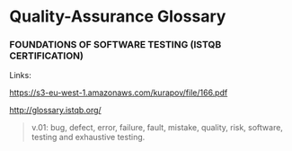 # Quality-Assurance Glossary

### FOUNDATIONS OF SOFTWARE TESTING (ISTQB CERTIFICATION)

Links: 

https://s3-eu-west-1.amazonaws.com/kurapov/file/166.pdf

http://glossary.istqb.org/
> v.01: bug, defect, error, failure, fault, mistake, quality, risk, software, testing and exhaustive testing.

